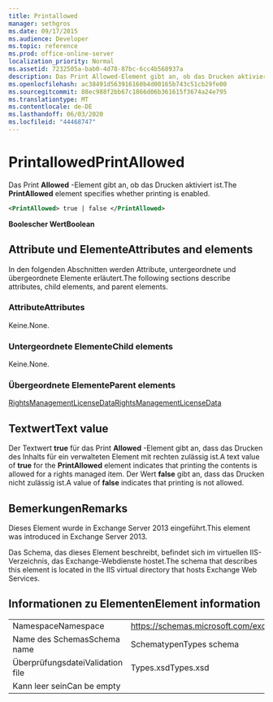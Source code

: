 ```yaml
---
title: Printallowed
manager: sethgros
ms.date: 09/17/2015
ms.audience: Developer
ms.topic: reference
ms.prod: office-online-server
localization_priority: Normal
ms.assetid: 7232505a-bab0-4d78-87bc-6cc4b568937a
description: Das Print Allowed-Element gibt an, ob das Drucken aktiviert ist.
ms.openlocfilehash: ac38491d563916160b4d00165b743c51cb29fe00
ms.sourcegitcommit: 88ec988f2bb67c1866d06b361615f3674a24e795
ms.translationtype: MT
ms.contentlocale: de-DE
ms.lasthandoff: 06/03/2020
ms.locfileid: "44468747"
---
```

# <a name="printallowed"></a><span data-ttu-id="db3ba-103">Printallowed</span><span class="sxs-lookup"><span data-stu-id="db3ba-103">PrintAllowed</span></span>

<span data-ttu-id="db3ba-104">Das Print **Allowed** -Element gibt an, ob das Drucken aktiviert ist.</span><span class="sxs-lookup"><span data-stu-id="db3ba-104">The **PrintAllowed** element specifies whether printing is enabled.</span></span> 
  
```XML
<PrintAllowed> true | false </PrintAllowed>
```

 <span data-ttu-id="db3ba-105">**Boolescher Wert**</span><span class="sxs-lookup"><span data-stu-id="db3ba-105">**Boolean**</span></span>
## <a name="attributes-and-elements"></a><span data-ttu-id="db3ba-106">Attribute und Elemente</span><span class="sxs-lookup"><span data-stu-id="db3ba-106">Attributes and elements</span></span>

<span data-ttu-id="db3ba-107">In den folgenden Abschnitten werden Attribute, untergeordnete und übergeordnete Elemente erläutert.</span><span class="sxs-lookup"><span data-stu-id="db3ba-107">The following sections describe attributes, child elements, and parent elements.</span></span>
  
### <a name="attributes"></a><span data-ttu-id="db3ba-108">Attribute</span><span class="sxs-lookup"><span data-stu-id="db3ba-108">Attributes</span></span>

<span data-ttu-id="db3ba-109">Keine.</span><span class="sxs-lookup"><span data-stu-id="db3ba-109">None.</span></span>
  
### <a name="child-elements"></a><span data-ttu-id="db3ba-110">Untergeordnete Elemente</span><span class="sxs-lookup"><span data-stu-id="db3ba-110">Child elements</span></span>

<span data-ttu-id="db3ba-111">Keine.</span><span class="sxs-lookup"><span data-stu-id="db3ba-111">None.</span></span>
  
### <a name="parent-elements"></a><span data-ttu-id="db3ba-112">Übergeordnete Elemente</span><span class="sxs-lookup"><span data-stu-id="db3ba-112">Parent elements</span></span>

[<span data-ttu-id="db3ba-113">RightsManagementLicenseData</span><span class="sxs-lookup"><span data-stu-id="db3ba-113">RightsManagementLicenseData</span></span>](rightsmanagementlicensedata.md)
  
## <a name="text-value"></a><span data-ttu-id="db3ba-114">Textwert</span><span class="sxs-lookup"><span data-stu-id="db3ba-114">Text value</span></span>

<span data-ttu-id="db3ba-115">Der Textwert **true** für das Print **Allowed** -Element gibt an, dass das Drucken des Inhalts für ein verwalteten Element mit rechten zulässig ist.</span><span class="sxs-lookup"><span data-stu-id="db3ba-115">A text value of **true** for the **PrintAllowed** element indicates that printing the contents is allowed for a rights managed item.</span></span> <span data-ttu-id="db3ba-116">Der Wert **false** gibt an, dass das Drucken nicht zulässig ist.</span><span class="sxs-lookup"><span data-stu-id="db3ba-116">A value of **false** indicates that printing is not allowed.</span></span> 
  
## <a name="remarks"></a><span data-ttu-id="db3ba-117">Bemerkungen</span><span class="sxs-lookup"><span data-stu-id="db3ba-117">Remarks</span></span>

<span data-ttu-id="db3ba-118">Dieses Element wurde in Exchange Server 2013 eingeführt.</span><span class="sxs-lookup"><span data-stu-id="db3ba-118">This element was introduced in Exchange Server 2013.</span></span>
  
<span data-ttu-id="db3ba-119">Das Schema, das dieses Element beschreibt, befindet sich im virtuellen IIS-Verzeichnis, das Exchange-Webdienste hostet.</span><span class="sxs-lookup"><span data-stu-id="db3ba-119">The schema that describes this element is located in the IIS virtual directory that hosts Exchange Web Services.</span></span>
  
## <a name="element-information"></a><span data-ttu-id="db3ba-120">Informationen zu Elementen</span><span class="sxs-lookup"><span data-stu-id="db3ba-120">Element information</span></span>

|||
|:-----|:-----|
|<span data-ttu-id="db3ba-121">Namespace</span><span class="sxs-lookup"><span data-stu-id="db3ba-121">Namespace</span></span>  <br/> |https://schemas.microsoft.com/exchange/services/2006/types  <br/> |
|<span data-ttu-id="db3ba-122">Name des Schemas</span><span class="sxs-lookup"><span data-stu-id="db3ba-122">Schema name</span></span>  <br/> |<span data-ttu-id="db3ba-123">Schematypen</span><span class="sxs-lookup"><span data-stu-id="db3ba-123">Types schema</span></span>  <br/> |
|<span data-ttu-id="db3ba-124">Überprüfungsdatei</span><span class="sxs-lookup"><span data-stu-id="db3ba-124">Validation file</span></span>  <br/> |<span data-ttu-id="db3ba-125">Types.xsd</span><span class="sxs-lookup"><span data-stu-id="db3ba-125">Types.xsd</span></span>  <br/> |
|<span data-ttu-id="db3ba-126">Kann leer sein</span><span class="sxs-lookup"><span data-stu-id="db3ba-126">Can be empty</span></span>  <br/> ||
   


